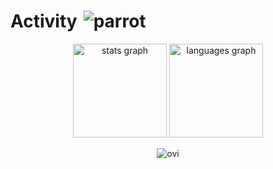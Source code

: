 <h1 style="display: flex; align-items: center;">
  Activity
  <img src="https://github.com/user-attachments/assets/deb30325-2e45-43d2-b27d-048410d2c457" alt="parrot" style="margin-left: 10px;">
</h1>

<div align="center">
  <img src="https://github-readme-stats.vercel.app/api?username=mshtwtnb0219&&hide_title=false&hide_rank=false&show_icons=true&include_all_commits=true&count_private=true&disable_animations=false&theme=dracula&locale=en&hide_border=false&order=1" height="150" alt="stats graph"  />
  <img src="https://github-readme-stats.vercel.app/api/top-langs?username=mshtwtnb0219&&locale=en&hide_title=false&layout=compact&card_width=320&langs_count=5&theme=vue-dark&hide_border=false&order=2" height="150" alt="languages graph"  />

  <img src="https://github-profile-summary-cards.vercel.app/api/cards/profile-details?username=mshtwtnb0219&theme=dracula" alt="ovi" /></p>
</div>
